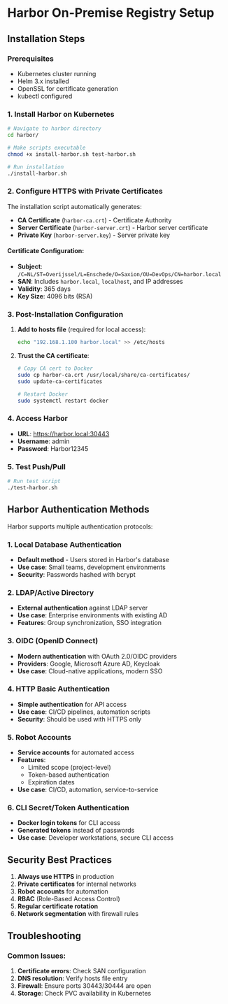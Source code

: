 # Harbor On-Premise Registry Setup

## Installation Steps

### Prerequisites
- Kubernetes cluster running
- Helm 3.x installed
- OpenSSL for certificate generation
- kubectl configured

### 1. Install Harbor on Kubernetes

```bash
# Navigate to harbor directory
cd harbor/

# Make scripts executable
chmod +x install-harbor.sh test-harbor.sh

# Run installation
./install-harbor.sh
```

### 2. Configure HTTPS with Private Certificates

The installation script automatically generates:
- **CA Certificate** (`harbor-ca.crt`) - Certificate Authority
- **Server Certificate** (`harbor-server.crt`) - Harbor server certificate
- **Private Key** (`harbor-server.key`) - Server private key

#### Certificate Configuration:
- **Subject**: `/C=NL/ST=Overijssel/L=Enschede/O=Saxion/OU=DevOps/CN=harbor.local`
- **SAN**: Includes `harbor.local`, `localhost`, and IP addresses
- **Validity**: 365 days
- **Key Size**: 4096 bits (RSA)

### 3. Post-Installation Configuration

1. **Add to hosts file** (required for local access):
   ```bash
   echo "192.168.1.100 harbor.local" >> /etc/hosts
   ```

2. **Trust the CA certificate**:
   ```bash
   # Copy CA cert to Docker
   sudo cp harbor-ca.crt /usr/local/share/ca-certificates/
   sudo update-ca-certificates
   
   # Restart Docker
   sudo systemctl restart docker
   ```

### 4. Access Harbor

- **URL**: https://harbor.local:30443
- **Username**: admin
- **Password**: Harbor12345

### 5. Test Push/Pull

```bash
# Run test script
./test-harbor.sh
```

## Harbor Authentication Methods

Harbor supports multiple authentication protocols:

### 1. **Local Database Authentication**
- **Default method** - Users stored in Harbor's database
- **Use case**: Small teams, development environments
- **Security**: Passwords hashed with bcrypt

### 2. **LDAP/Active Directory**
- **External authentication** against LDAP server
- **Use case**: Enterprise environments with existing AD
- **Features**: Group synchronization, SSO integration

### 3. **OIDC (OpenID Connect)**
- **Modern authentication** with OAuth 2.0/OIDC providers
- **Providers**: Google, Microsoft Azure AD, Keycloak
- **Use case**: Cloud-native applications, modern SSO

### 4. **HTTP Basic Authentication**
- **Simple authentication** for API access
- **Use case**: CI/CD pipelines, automation scripts
- **Security**: Should be used with HTTPS only

### 5. **Robot Accounts**
- **Service accounts** for automated access
- **Features**: 
  - Limited scope (project-level)
  - Token-based authentication
  - Expiration dates
- **Use case**: CI/CD, automation, service-to-service

### 6. **CLI Secret/Token Authentication**
- **Docker login tokens** for CLI access
- **Generated tokens** instead of passwords
- **Use case**: Developer workstations, secure CLI access

## Security Best Practices

1. **Always use HTTPS** in production
2. **Private certificates** for internal networks
3. **Robot accounts** for automation
4. **RBAC** (Role-Based Access Control)
5. **Regular certificate rotation**
6. **Network segmentation** with firewall rules

## Troubleshooting

### Common Issues:
1. **Certificate errors**: Check SAN configuration
2. **DNS resolution**: Verify hosts file entry
3. **Firewall**: Ensure ports 30443/30444 are open
4. **Storage**: Check PVC availability in Kubernetes